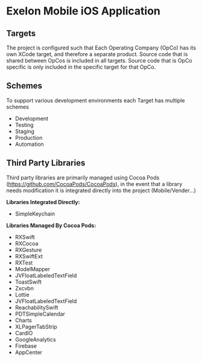 # Exelon Mobile iOS Application

## Targets

The project is configured such that Each Operating Company (OpCo) has its own
XCode target, and therefore a separate product. Source code that is shared between
OpCos is included in all targets. Source code that is OpCo specific is only
included in the specific target for that OpCo.

## Schemes

To support various development environments each Target has multiple schemes
- Development
- Testing
- Staging
- Production
- Automation

## Third Party Libraries

Third party libraries are primarily managed using Cocoa Pods (https://github.com/CocoaPods/CocoaPods), in the event that a library needs modification it is integrated directly into the project (Mobile/Vender...)

**Libraries Integrated Directly:**
- SimpleKeychain

**Libraries Managed By Cocoa Pods:**
- RXSwift
- RXCocoa
- RXGesture
- RXSwiftExt
- RXTest
- ModelMapper
- JVFloatLabeledTextField
- ToastSwift
- Zxcvbn
- Lottie
- JVFloatLabeledTextField
- ReachabilitySwift
- PDTSimpleCalendar
- Charts
- XLPagerTabStrip
- CardIO
- GoogleAnalytics
- Firebase
- AppCenter
